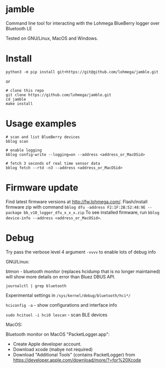 jamble
======
Command line tool for interacting with the Lohmega BlueBerry logger over Bluetooth LE 

Tested on GNU/Linux, MacOS and Windows.

Install
=======
```
python3 -m pip install git+https://git@github.com/lohmega/jamble.git
```
or 
```
# clone this repo
git clone https://github.com/lohmega/jamble.git
cd jamble
make install
```


Usage examples
==============

```
# scan and list BlueBerry devices
bblog scan

# enable logging
bblog config-write --logging=on --address <address_or_MacOSid>

# fetch 3 seconds of real time sensor data
bblog fetch --rtd -n3 --address <address_or_MacOSid>
```

Firmware update
===============

Find latest firmware versions at http://fw.lohmega.com/.
Flash/install firmware zip with command `bblog dfu -address F2:1F:2B:52:48:9E --package bb_v10_logger_dfu_x_x_x.zip`
To see installed firmware, run `bblog device-info --address <address_or_MacOSid>`.


Debug
=====

Try pass the verbose level 4 argument `-vvvv` to enable lots of debug info

GNU/Linux:

btmon - bluetooth monitor (replaces hcidump that is no longer maintained)
will show more details on error than Bluez DBUS API.

`journalctl | grep bluetooth`

Experimental settings in
`/sys/kernel/debug/bluetooth/hci*/`

`hciconfig -a` - show configurations and interface info

`sudo hcitool -i hci0 lescan` - scan BLE devices


MacOS:

Bluetooth monitor on MacOS "PacketLogger.app":
- Create Apple developer account.
- Download xcode (mabye not required)
- Download "Additional Tools" (contains PacketLogger) from
 https://developer.apple.com/download/more/?=for%20Xcode

